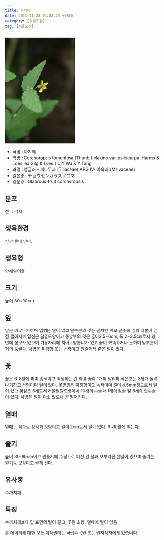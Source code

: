 ```yaml
---
title: 까치깨
date: 2023-11-25 01:02:25 +0800
category: [식물도감]
tag: [식물도감]
---
```




![까치깨](/assets/img/fileUpload/plants/basic/Sterculiaceae/Corchoropsis/9237/9237_2_th2.jpg)
- 국명 : 까치깨
- 학명 : Corchoropsis tomentosa (Thunb.) Makino var. psilocarpa (Harms & Loes. ex Gilg & Loes.) C.Y.Wu & Y.Tang
- 과명 : 앵글러 - 피나무과 (Tiliaceae) APG Ⅳ- 아욱과 (Malvaceae)
- 일본명 : チョウセンカラスノゴマ
- 영문명 : Glabrous-fruit corchoropsis


## 분포
전국 각처
## 생육환경
산과 들에 난다.
## 생육형
한해살이풀
## 크기
높이 30~90cm
## 잎
잎은 어긋나기하며 엽병은 털이 있고 밑부분의 것은 길지만 위로 갈수록 잎과 더불어 점점 짧아지며 엽신은 달걀모양이고 중앙부의 것은 길이3.5~6cm, 폭 2~3.5cm로서 양면에 성모가 있으며 가장자리에 치아모양톱니가 있고 끝이 뾰족하거나 둔하며 밑부분이 거의 둥글다. 탁엽은 피침형 또는 선형이고 원줄기와 같은 털이 있다.
## 꽃
꽃은 6-8월에 피며 황색이고 액생하는 긴 화경 끝에 1개씩 달리며 작은포는 3개가 돌려나기하고 선형이며 털이 있다. 꽃받침은 피침형이고 녹색이며 길이 4.5mm정도로서 털이 있고 꽃잎은 5개로서 거꿀달걀모양이며 10개의 수술과 1개의 암술 및 5개의 헛수술이 있다. 씨방은 털이 다소 있으나 곧 떨어진다.
## 열매
열매는 삭과로 장각과 모양이고 길이 2cm로서 털이 없다. 9~10월에 익는다.
## 줄기
높이 30-90cm이고 원줄기에 수평으로 퍼진 긴 털과 꼬부라진 잔털이 있으며 줄기는 원기둥 모양이고 곧게 선다.
## 유사종
수까치깨
## 특징
수까치깨보다 잎 표면의 털이 길고, 꽃은 소형, 열매에 털이 없음






본 데이터에 대한 모든 저작권리는 국립수목원 또는 원저작자에게 있습니다.
